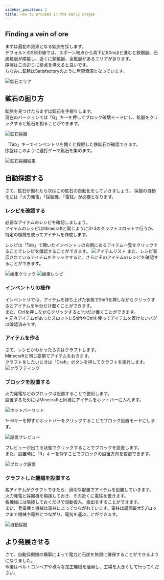 ```yaml
---
sidebar_position: 2
title: How to proceed in the early stages
---
```


## Finding a vein of ore
まずは最初の資源となる鉱脈を探します。  
デフォルトのSEED値では、スポーン地点から真下に80mほど進むと鉄鋼脈、石炭鉱脈が隣接し、近くに銅鉱脈、金鉱脈があるエリアがあります。  
序盤はこの辺りに拠点を構えると良いです。  
ちなみに鉱脈はSatisfactoryのように無限資源となっています。  

![鉱石エリア](/img/tutorial/ore_area.png)

## 鉱石の掘り方
鉱脈を見つけたらまずは鉱石を手掘りします。  
現在のバージョンでは「G」キーを押してブロック破壊モードにし、鉱脈をクリックすると鉱石を掘ることができます。

![鉱石採掘](/img/tutorial/mining_ore.png)

「Tab」キーでインベントリを開くと採掘した鉄鉱石が確認できます。  
序盤はこのように連打ゲーで鉱石を集めます。  

![鉱石採掘結果](/img/tutorial/mining_result.png)

## 自動採掘する
さて、鉱石が掘れたら次はこの鉱石の自動化をしていきましょう。
採掘の自動化には「火力発電」「採掘機」「電柱」が必要となります。

### レシピを確認する
必要なアイテムのレシピを確認しましょう。  
アイテムのレシピはMinecraftと同じように3×3のクラフトスロットで行うか、特定の機械を使ってアイテムを作成します。  
  
レシピは「Tab」で開いたインベントリの右側にあるアイテム一覧をクリックすることでレシピを確認することができます。
![アイテムリスト](/img/tutorial/item_craft_list.png)
また、レシピ表示されているアイテムをクリックすると、さらにそのアイテムのレシピを確認することができます。  

![歯車クリック](/img/tutorial/push_iron_gear.png)
![歯車レシピ](/img/tutorial/iron_gear_recpie.png)


### インベントリの操作
インベントリでは、アイテムを持ち上げた状態でShiftを押しながらクリックするとアイテムを半分だけ置くことができます。  
また、Ctrlを押しながらクリックすると1つだけ置くことができます。  
※ 元々アイテムがあったスロットにShiftやCtrlを使ってアイテムを置けないバグは確認済みです。  

### アイテムを作る
さて、レシピがわかったら次はクラフトします。  
Minecraftと同じ要領でアイテムをおきます。  
クラフトをしたいときは「Craft」ボタンを押してクラフトを実行します。  
![クラフティング](/img/tutorial/crafting.png)

### ブロックを設置する
火力発電などのブロックは設置することで使用します。  
設置するためにはMinecraftと同様にアイテムをホットバーに入れます。

![ホットバーセット](/img/tutorial/set_hotbar.png)  

1〜9キーを押すかホットバーをクリックすることでブロック設置モードにします。   

![設置プレビュー](/img/tutorial/place_preview.png)

プレビューが出てる状態でクリックすることでブロックを設置します。  
また、設置時に「R」キーを押すことでブロックの設置方向を変更できます。  

![ブロック設置](/img/tutorial/placed.png)

### クラフトした機械を設置する
各アイテムがクラフトできたら、適切な配置でアイテムを設置していきます。  
火力発電と採掘機を隣接しておき、その近くに電柱を置きます。  
各機械には隣接しておくだけで自動搬入、搬出をすることができます。  
また、発電機と機械は電柱によってつながれています。電柱は周囲最大5ブロックまで機械や電柱とつながり、電気を運ぶことができます。  

![自動採掘](/img/tutorial/auto_mining.png)

## より発展させる
さて、自動採掘機の構築によって電力と石炭を無限に確保することができるようになりました。  
今後はベルトコンベアや様々な加工機械を活用し、工場を大きくして行ってください。

